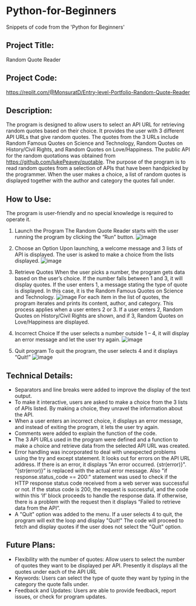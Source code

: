 # Python-for-Beginners
Snippets of code from the 'Python for Beginners'     

## Project Title:
Random Quote Reader

## Project Code:
https://replit.com/@MonsuratD/Entry-level-Portfolio-Random-Quote-Reader

## Description:
The program is designed to allow users to select an API URL for retrieving random quotes based on their choice. It provides the user with 3 different API URLs that give random quotes. The quotes from the 3 URLs include Random Famous Quotes on Science and Technology, Random Quotes on History/Civil Rights, and Random Quotes on Love/Happiness.  The public API for the random quotations was obtained from https://github.com/lukePeavey/quotable.  The purpose of the program is to read random quotes from a selection of APIs that have been handpicked by the programmer. When the user makes a choice, a list of random quotes is displayed together with the author and category the quotes fall under.

## How to Use:
The program is user-friendly and no special knowledge is required to operate it.  
1. Launch the Program
The Random Quote Reader starts with the user running the program by clicking the “Run” button.
![image](https://github.com/Adeh1626/Python-for-Beginners-Data-Analysis-/assets/146608847/eae38ed9-8766-4678-a014-a816a5353ad3)

2.	Choose an Option
Upon launching, a welcome message and 3 lists of API is displayed. The user is asked to make a choice from the lists displayed.
![image](https://github.com/Adeh1626/Python-for-Beginners-Data-Analysis-/assets/146608847/4b7195bc-902d-4c8f-b71b-b72353d80d3a)

4.	Retrieve Quotes
When the user picks a number, the program gets data based on the user’s choice. If the number falls between 1 and 3, it will display quotes. 
If the user enters 1, a message stating the type of quote is displayed. In this case, it is the Random Famous Quotes on Science and Technology.
![image](https://github.com/Adeh1626/Python-for-Beginners-Data-Analysis-/assets/146608847/62e3daf5-0d7d-461c-9059-a2fc3995fe48)
For each item in the list of quotes, the program iterates and prints its content, author, and category.
This process applies when a user enters 2 or 3. If a user enters 2, Random Quotes on History/Civil Rights are shown, and if 3, Random Quotes on Love/Happiness are displayed. 

6.	Incorrect Choice
If the user selects a number outside 1 – 4, it will display an error message and let the user try again.
![image](https://github.com/Adeh1626/Python-for-Beginners-Data-Analysis-/assets/146608847/0d5907b1-43d8-4744-ab56-b40a8621c750)
 
7.	Quit program
To quit the program, the user selects 4 and it displays “Quit!”
![image](https://github.com/Adeh1626/Python-for-Beginners-Data-Analysis-/assets/146608847/7642d246-a0e7-44bf-9588-59c9708ce889)

 
## Technical Details:
*	Separators and line breaks were added to improve the display of the text output. 
*	To make it interactive, users are asked to make a choice from the 3 lists of APIs listed. By making a choice, they unravel the information about the API. 
*	When a user enters an incorrect choice, it displays an error message, and instead of exiting the program, it lets the user try again. 
*	Comments were added to explain the function of the code. 
*	The 3 API URLs used in the program were defined and a function to make a choice and retrieve data from the selected API URL was created.
*	Error handling was incorporated to deal with unexpected problems using the try and except statement. It looks out for errors on the API URL address. If there is an error, it displays "An error occurred. {str(error)}". “{str(error)}” is replaced with the actual error message.
Also "if response.status_code == 200:" statement was used to check if the HTTP response status code received from a web server was successful or not. If the status code is 200, the request is successful, and the code within this ‘if’ block proceeds to handle the response data. If otherwise, there is a problem with the request then it displays “Failed to retrieve data from the API”.
*	A "Quit" option was added to the menu. If a user selects 4 to quit, the program will exit the loop and display "Quit!" The code will proceed to fetch and display quotes if the user does not select the "Quit" option.

## Future Plans:
*	Flexibility with the number of quotes: Allow users to select the number of quotes they want to be displayed per API. Presently it displays all the quotes under each of the API URL
*	Keywords: Users can select the type of quote they want by typing in the category the quote falls under.
*	Feedback and Updates: Users are able to provide feedback, report issues, or check for program updates.

